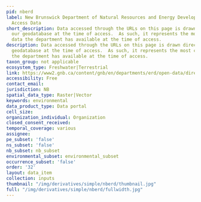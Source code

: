 ```yaml
---
pid: nberd
label: New Brunswick Department of Natural Resources and Energy Development Direct
  Access Data
short_description: Data accessed through the URLs on this page is drawn directly from
  our geodatabase at the time of access.  As such, it represents the most current
  data the department has available at the time of access.
description: Data accessed through the URLs on this page is drawn directly from our
  geodatabase at the time of access.  As such, it represents the most current data
  the department has available at the time of access.
taxon_group: not applicable
ecosystem_type: Freshwater|Terrestrial
link: https://www2.gnb.ca/content/gnb/en/departments/erd/open-data/direct_access.html
accessibility: Free
contact_email: 
jurisdiction: NB
spatial_data_type: Raster|Vector
keywords: environmental
data_product_type: Data portal
cell_size: 
organization_individual: Organization
closed_consent_received: 
temporal_coverage: various
assignee: 
pe_subset: 'false'
ns_subset: 'false'
nb_subset: nb_subset
environmental_subset: environmental_subset
occurrence_subset: 'false'
order: '32'
layout: data_item
collection: inputs
thumbnail: "/img/derivatives/simple/nberd/thumbnail.jpg"
full: "/img/derivatives/simple/nberd/fullwidth.jpg"
---
```

